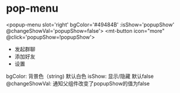 # pop-menu

<popup-menu slot='right' 
	bgColor='#49484B' 
  :isShow='popupShow'
  @changeShowVal='popupShow=false'>
  <mt-button icon="more" @click='popupShow=!popupShow'></mt-button>
  <ul slot='menu' class='menu-wrap'>
    <li class='menu-item'>发起群聊</li>
    <li class='menu-item'>添加好友</li>
    <li class='menu-item'>设置</li>
  </ul>
</popup-menu>

bgColor: 背景色（string) 默认白色
isShow: 显示/隐藏 默认false
@changeShowVal: 通知父组件改变了popupShow的值为false
